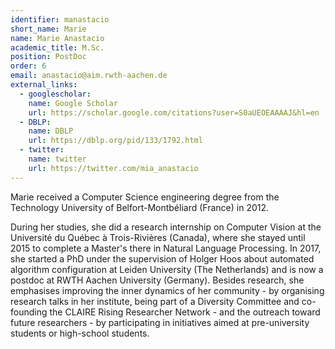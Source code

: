 ```yaml
---
identifier: manastacio
short_name: Marie
name: Marie Anastacio
academic_title: M.Sc.
position: PostDoc
order: 6
email: anastacio@aim.rwth-aachen.de
external_links:
  - googlescholar:
    name: Google Scholar
    url: https://scholar.google.com/citations?user=S0aUEOEAAAAJ&hl=en
  - DBLP:
    name: DBLP
    url: https://dblp.org/pid/133/1792.html
  - twitter:
    name: twitter
    url: https://twitter.com/mia_anastacio
---
```

<div class="faq">
  <p class="faq_question">Marie received a Computer Science engineering degree from the Technology University of Belfort-Montbéliard (France) in 2012.</p> 
  <div class="faq_answer">During her studies, she did a research internship on Computer Vision at the Université du Québec à Trois-Rivières (Canada), where she stayed until 2015 to complete a Master's there in Natural Language Processing. In 2017, she started a PhD under the supervision of Holger Hoos about automated algorithm configuration at Leiden University (The Netherlands) and is now a postdoc at RWTH Aachen University (Germany). Besides research, she emphasises improving the inner dynamics of her community - by organising research talks in her institute, being part of a Diversity Committee and co-founding the CLAIRE Rising Researcher Network - and the outreach toward future researchers - by participating in initiatives aimed at pre-university students or high-school students.
  </div>
</div>
